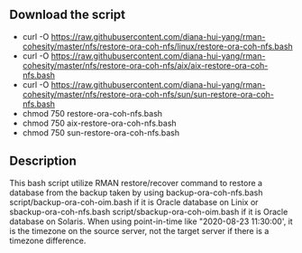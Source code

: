 ## Download the script
- curl -O https://raw.githubusercontent.com/diana-hui-yang/rman-cohesity/master/nfs/restore-ora-coh-nfs/linux/restore-ora-coh-nfs.bash
- curl -O https://raw.githubusercontent.com/diana-hui-yang/rman-cohesity/master/nfs/restore-ora-coh-nfs/aix/aix-restore-ora-coh-nfs.bash
- curl -O https://raw.githubusercontent.com/diana-hui-yang/rman-cohesity/master/nfs/restore-ora-coh-nfs/sun/sun-restore-ora-coh-nfs.bash
- chmod 750 restore-ora-coh-nfs.bash
- chmod 750 aix-restore-ora-coh-nfs.bash
- chmod 750 sun-restore-ora-coh-nfs.bash

## Description
This bash script utilize RMAN restore/recover command to restore a database from the backup taken by using backup-ora-coh-nfs.bash script/backup-ora-coh-oim.bash if it is Oracle database on Linix or sbackup-ora-coh-nfs.bash script/sbackup-ora-coh-oim.bash if it is Oracle database on Solaris. When using point-in-time like "2020-08-23 11:30:00', it is the timezone on the source server, not the target server if there is a timezone difference. 

